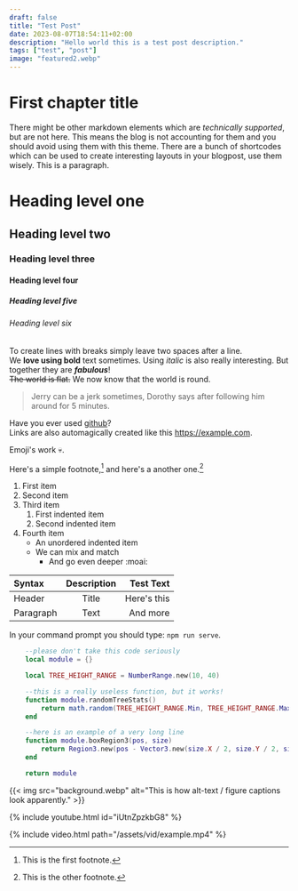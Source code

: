 ```yaml
---
draft: false
title: "Test Post"
date: 2023-08-07T18:54:11+02:00
description: "Hello world this is a test post description."
tags: ["test", "post"]
image: "featured2.webp"
---
```


# First chapter title

There might be other markdown elements which are *technically supported*, but are not here. This means the blog is not accounting for them and you should avoid using them with this theme. There are a bunch of shortcodes which can be used to create interesting layouts in your blogpost, use them wisely. This is a paragraph.

# Heading level one
## Heading level two
### Heading level three
#### Heading level four
##### Heading level five
###### Heading level six

To create lines with breaks simply leave two spaces after a line.  
We **love using bold** text sometimes. Using *italic* is also really interesting. But together they are ***fabulous***!  
~~The world is flat.~~ We now know that the world is round.

> Jerry can be a jerk sometimes, Dorothy says after following him around for 5 minutes.

Have you ever used [github](https://github.com/)?  
Links are also automagically created like this https://example.com.

Emoji's work :skull:.

Here's a simple footnote,[^1] and here's a another one.[^textnote]

1. First item
2. Second item
3. Third item
    1. First indented item
    2. Second indented item
4. Fourth item 
    - An unordered indented item
    - We can mix and match
        - And go even deeper :moai:

[^1]: This is the first footnote.

[^textnote]: This is the other footnote.

| Syntax      | Description | Test Text     |
| :---        |    :----:   |          ---: |
| Header      | Title       | Here's this   |
| Paragraph   | Text        | And more      |

In your command prompt you should type: `npm run serve`.

```lua
    --please don't take this code seriously
    local module = {}

    local TREE_HEIGHT_RANGE = NumberRange.new(10, 40)

    --this is a really useless function, but it works!
    function module.randomTreeStats()
        return math.random(TREE_HEIGHT_RANGE.Min, TREE_HEIGHT_RANGE.Max)
    end

    --here is an example of a very long line
    function module.boxRegion3(pos, size)
        return Region3.new(pos - Vector3.new(size.X / 2, size.Y / 2, size.Z / 2), pos + Vector3.new(size.X / 2, size.Y / 2, size.Z / 2))
    end

    return module
```

{{< img src="background.webp" alt="This is how alt-text / figure captions look apparently." >}}

{% include youtube.html id="iUtnZpzkbG8" %}

{% include video.html path="/assets/vid/example.mp4" %}